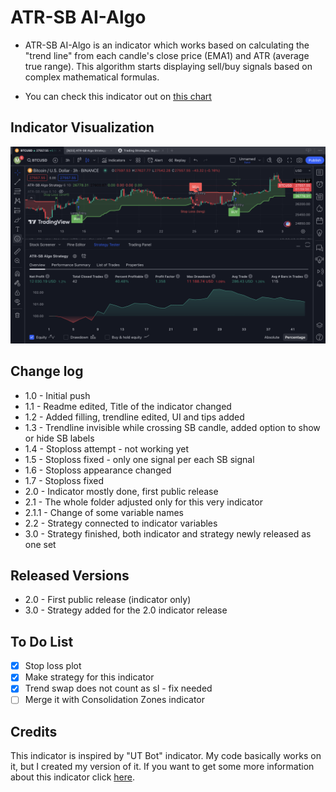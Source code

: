 # ATR-SB AI-Algo
* ATR-SB AI-Algo is an indicator which works based on calculating the "trend line" from each candle's close price (EMA1) and ATR (average true range). This algorithm starts displaying sell/buy signals based on complex mathematical formulas.

* You can check this indicator out on [this chart](https://www.tradingview.com/chart/dAfm1Hmv/?symbol=BINANCE%3ABTCUSD)

## Indicator Visualization
![Showcase](img3.0.png)

## Change log
* 1.0 - Initial push
* 1.1 - Readme edited, Title of the indicator changed
* 1.2 - Added filling, trendline edited, UI and tips added
* 1.3 - Trendline invisible while crossing SB candle, added option to show or hide SB labels
* 1.4 - Stoploss attempt - not working yet
* 1.5 - Stoploss fixed - only one signal per each SB signal
* 1.6 - Stoploss appearance changed
* 1.7 - Stoploss fixed
* 2.0 - Indicator mostly done, first public release
* 2.1 - The whole folder adjusted only for this very indicator
* 2.1.1 - Change of some variable names
* 2.2 - Strategy connected to indicator variables
* 3.0 - Strategy finished, both indicator and strategy newly released as one set

## Released Versions
* 2.0 - First public release (indicator only)
* 3.0 - Strategy added for the 2.0 indicator release

## To Do List
- [x] Stop loss plot
- [x] Make strategy for this indicator
- [x] Trend swap does not count as sl - fix needed
- [ ] Merge it with Consolidation Zones indicator

## Credits
This indicator is inspired by "UT Bot" indicator. My code basically works on it, but I created my version of it. If you want to get some more information about this indicator click [here](https://theforexgeek.com/ut-bot-alerts-indicator/).
